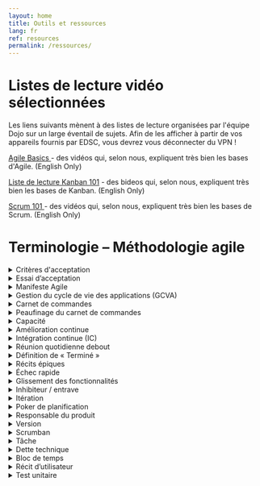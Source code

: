 ```yaml
---
layout: home
title: Outils et ressources
lang: fr
ref: resources
permalink: /ressources/
---
```


# Listes de lecture vidéo sélectionnées

Les liens suivants mènent à des listes de lecture organisées par l'équipe Dojo sur un large éventail de sujets. Afin de les afficher à partir de vos appareils fournis par EDSC, vous devrez vous déconnecter du VPN !

<a href="https://youtube.com/playlist?list=PLA--nqTdtET3gvCY8DBBX-v4-APKMMfZ3" alt="Agile Basics Playlist"> Agile Basics </a> - des vidéos qui, selon nous, expliquent très bien les bases d'Agile. (English Only)


<a href="https://youtube.com/playlist?list=PLA--nqTdtET3vDgPXTrCp7YERpq874zWl" alt="Kanban 101 Playlist">Liste de lecture Kanban 101</a> - des bideos qui, selon nous, expliquent très bien les bases de Kanban. (English Only)

<a href="https://youtube.com/playlist?list=PLA--nqTdtET37Dnay7PJy_X6aQsipwfMa" alt="Scrum 101 Playlist">Scrum 101 </a> - des vidéos qui, selon nous, expliquent très bien les bases de Scrum. (English Only) 


# Terminologie – Méthodologie agile

<details>
  <summary>Critères d'acceptation</summary>
  <div class="faq__content">
	<p>Les critères d’acceptation renferment un ensemble de conditions que la solution doit respecter pour satisfaire le client. Le responsable du produit ou le représentant du client rédige des déclarations du point de vue du client qui expliquent comment un récit ou une fonctionnalité d’utilisateur devrait fonctionner. Pour que la fonctionnalité ou le récit soit accepté, ils doivent satisfaire aux critères d’acceptation, car sinon ils seront rejetés.</p>

	  <p><strong>Dans la pratique : </strong>   Les critères d’acceptation doivent être rédigés dans un langage clair et être faciles à comprendre. Par exemple : « Lorsque je suis connecté, quand je clique sur le bouton “Acheter”, le nombre total d’articles dans mon panier devrait augmenter d’une unité. »</p>
    
	  Avantages du point de vue de la gestion de projet :
    	<ul>
       		<li>Confirme quand le récit d’utilisateur est terminé.</li>
       		<li>Aide l’équipe à comprendre le récit ou la fonctionnalité.</li>
       		<li>Élimine l’ambiguïté dans les exigences.</li>
    	</ul>
  </div>
</details>

<details>
  <summary>Essai d’acceptation</summary>
  <div class="faq__content">
<p>	
Un essai d’acceptation se fait par rapport aux critères d’acceptation et sert à vérifier si la fonctionnalité est réellement fonctionnelle. Le test n’a que deux résultats : réussite ou échec. Souvent, les tests d’acceptation sont automatisés afin qu’ils puissent être effectués pour toutes les versions du logiciel. Les critères d’acceptation prévoient habituellement un ou plusieurs tests d’acceptation.
</p>
<p>
<strong>Aussi appelé : </strong>  test fonctionnel, test client, test de récit
</p>
<p>
<strong>Dans la pratique :</strong>  Les essais d’acceptation permettent de s’assurer que le logiciel répond aux exigences de l’entreprise et du client. Les essais d’acceptation sont rédigés par le responsable du produit et sont de brefs énoncés expliquant le comportement et le résultat attendus. Par exemple, « L’utilisateur clique sur ce bouton et le texte devient rouge ». Ce test se solde par une réussite ou un échec.
</p>
<p>
Avantages du point de vue de la gestion de projet : 
    <ul>
        <li>Augmente la satisfaction du client en veillant à ce que ses exigences soient satisfaites.</li>
        <li>Cerne rapidement les problèmes de fonctionnalité et de convivialité.</li>
        <li>Favorise la collaboration entre les développeurs et l’utilisateur final.</li>
    </ul>
</p>
  </div>
</details>

<details>
  <summary>Manifeste Agile</summary>
  <div class="faq__content">
<p>	
Le Manifeste agile comprend les quatre valeurs et 12 principes d’un processus itératif de développement de logiciels. En février 2001, 17 développeurs de logiciels se sont rencontrés dans l’État d’Utah pour discuter de méthodes de développement « légères ». Ils ont publié le Manifeste pour le développement agile de logiciels, qui décrit comment ils ont trouvé « de meilleures façons de développer des logiciels en le faisant et en aidant les autres à le faire ».
</p>
<p>
<strong>Dans la pratique :</strong>  Les gestionnaires de projet consultent le Manifeste agile lorsqu’ils gèrent tout processus qui s’aligne sur ses concepts fondamentaux, comme la méthodologie agile.
</p>
<p>
<ul>
Avantages du point de vue de la gestion de projet : 

    <li>Essais fréquents et livraison continue de logiciels précieux.</li>
    <li>Permet de bien s’ajuster aux changements apportés aux exigences.</li>
    <li>Favorise la collaboration interfonctionnelle.</li>
</ul>
</p>
  </div>
</details>

<details>
  <summary>Gestion du cycle de vie des applications (GCVA)</summary>
  <div class="faq__content">
<p>	
La gestion du cycle de vie des applications (GAP) est un processus continu de gestion d’une application logicielle depuis sa planification initiale jusqu’à sa mise hors service.
</p>

<p>
<strong>Dans la pratique : </strong> La GCVA est utilisée tout au long du projet et comprend l’utilisation de divers outils pour faciliter la gestion des exigences, l’architecture, le codage, la mise à l’essai, le suivi et la diffusion.
</p>
<p>
Avantages du point de vue de la gestion de projet :
    <li>Réduit les risques en permettant de surveiller constamment l’état du projet.</li>
    <li>Réduit le temps de cycle et les coûts de développement.</li>
    <li>Réduit au minimum les temps d’arrêt.</li>
</p>
  </div>
</details>

<details>
  <summary>Carnet de commandes</summary>
  <div class="faq__content">
<p>	
Un carnet de commandes est une liste changeante des exigences relatives aux produits qui correspond aux besoins du client. Il ne s’agit pas d’une liste de choses à faire; il s’agit plutôt d’une liste de toutes les fonctionnalités souhaitées pour le produit. L’équipe agile consulte le carnet pour établir l’ordre de priorité des fonctionnalités et pour savoir lesquelles sont à mettre en œuvre en premier.
</p>
<p>
<strong>Dans la pratique : </strong>  L’équipe de développement se base sur le carnet de commandes pour déterminer les tâches à accomplir durant la mise au point de chaque itération. Ce carnet peut changer tout au long du processus de développement à mesure que l’équipe en apprend davantage sur les exigences du client.
</p>
<p>
<strong>Aussi appelé :  </strong> carnet de produit
</p>
<p>
Avantages du point de vue de la gestion de projet : 
    <ul>
    <li>Communication claire des priorités.</li>
    <li>Permet la planification à long terme.</li>
    <li>Veille à ce que les besoins du client soient entendus.</li>
    </ul>
</p>
  </div>
</details>

<details>
  <summary>Peaufinage du carnet de commandes</summary>
  <div class="faq__content">
<p>	
Le peaufinage du carnet de commandes se fait à la fin d’un sprint, lorsque l’équipe se réunit pour s’assurer que le carnet est prêt pour le prochain sprint. L’équipe peut supprimer les récits d’utilisateur qui ne sont pas pertinents, créer de nouveaux récits, réévaluer la priorité ou diviser les récits d’utilisateur en tâches plus petites. Le peaufinage du carnet est à la fois un processus continu et le nom de la réunion où cette action a lieu (réunion de peaufinage du carnet de commandes).
</p>
<p>
<strong>Aussi appelé : </strong>  Ajustement du carnet de commandes
</p>

<p>
<strong> Dans la pratique : </strong> Une fois que l’équipe a terminé le sprint, elle fixe une réunion de peaufinage du carnet de commandes. Le peaufinage du carnet de commandes vise à s’assurer qu’il ne contient que des éléments qui sont pertinents et qui répondent aux objectifs.
</p>
<p>
Avantages du point de vue de la gestion de projet : 
  <ul>
    <li>Permet de s’assurer que toutes les fonctions répondent aux objectifs du projet.</li>
    <li>Aide l’équipe de développement à comprendre les priorités et à rester sur la bonne voie.</li>
    <li>Facilite la communication quant aux fonctions qui sont et ne sont pas importantes et pourquoi.</li>
  </ul>
</p>
  </div>
</details>

<details>
  <summary>Capacité</summary>
  <div class="faq__content">
<p>	
La capacité représente la quantité de travail qui peut être accomplie dans un certain délai et est basée sur le nombre d’heures durant lesquelles une personne ou une équipe sera disponible pour effectuer le travail.
</p>

<p>
<strong>Dans la pratique : </strong> Le responsable du produit et l’équipe agile déterminent la capacité ou la charge de travail qu’ils peuvent assumer pour un sprint à venir. On décide de la capacité lors de la réunion de planification du sprint.
</p>
<p>
Avantages du point de vue de la gestion de projet :
<ul>
    <li>Améliore la gestion des ressources.</li>
    <li>Permet d’estimer la date d’achèvement d’un projet.</li>
</ul>
</p>
  </div>
</details>

<details>
  <summary>Amélioration continue</summary>
  <div class="faq__content">
<p>	
L’amélioration continue est un processus visant à améliorer la qualité et l’efficacité en apportant de petits changements graduels au fil du temps. Dans le contexte de la méthode de gestion Kanban, l’amélioration continue désigne tout particulièrement le processus d’optimisation du flux de travail et de réduction du temps de cycle, ce qui se traduit par une productivité accrue.
</p>

<p>
	<strong>Aussi appelé :</strong> Kaizen
</p>

    <p>
    <strong>L’amélioration continue est utilisée pour améliorer progressivement le processus de travail et est composée des étapes suivantes :
    <ol>
    <li> Identifier </li>
    <li> Planifier </li>
    <li> Exécuter </li>
    <li> Passer en revue.</li>
    </ol>
    </p>
    <p>
Plus précisément dans le cas de Kanban, aucune date d’échéance n’est fixée; l’équipe se concentre donc sur les travaux en cours. À mesure que les membres de l’équipe collaborent pour résoudre les problèmes et tiennent des séances de remue-méninges pour trouver de nouvelles idées, le processus devient plus efficace et plus rationnel, les temps de cycle diminuent et le flux de travail est optimisé. Les équipes n’ont pas besoin d’être interfonctionnelles lorsqu’elles suivent la méthode Kanban.
    </p>
    <p>
    Avantages du point de vue de la gestion de projet : 
<ul>
        <li>Améliore la productivité et la livraison.</li>
        <li>Accroît l’exactitude des prévisions des travaux et de la livraison futurs.</li>
        <li>Simplifie le travail et réduit le gaspillage.</li>
        <li>Permet d’apporter des améliorations progressivement.</li>
        <li>Augmente le sentiment de fierté et d’accomplissement chez les membres de l’équipe.</li>
</ul>
    </p>
</div>
</details>

<details>
  <summary>Intégration continue (IC)</summary>
  <div class="faq__content">
    <p>	
    L’intégration continue est une pratique de génie logiciel qui comprend l’intégration continue du nouveau code de développement dans la base de codes existante. 
    </P>
    <p>
    <strong>Aussi appelée : </strong>livraison continue, déploiement continu
    </p>
    <p>
    <strong>Dans la pratique :</strong> Une fois que le développement de la fonctionnalité est terminé, les développeurs la mettent à l’essai pour déceler les défaillances, puis l’intègrent à la base de codes existante. Cela permet de s’assurer que le dépôt de codes contient toujours la version la plus récente qui fonctionne du logiciel en voie de développement. Dans la pratique, ce processus est automatisé dans une large mesure par l’utilisation d’outils de contrôle des versions, de politiques et de conventions de l’équipe et d’outils de configuration précis.
    </p>
    <p>
    Avantages du point de vue de la gestion de projet : 
<ul>
        <li>Permet d’obtenir une rétroaction rapidement, afin que les défaillances puissent être repérées et corrigées rapidement.</li>
        <li>Réduit le temps et les efforts nécessaires pour réaliser chaque intégration.</li>
        <li>Fournit un processus automatisé de création et de diffusion.</li>
        <li>Permet aux logiciels d’être livrables à tout moment.</li>
</ul>
    </p>
  </div>
</details>

<details>
  <summary>Réunion quotidienne debout</summary>
  <div class="faq__content">
<p>	
La réunion quotidienne debout est un élément clé des méthodologies agiles et sert de tribune quotidienne où les équipes agiles peuvent faire connaître les progrès, signaler les obstacles et prendre des engagements pour l’itération ou le sprint en cours. Cette brève rencontre de 15 minutes se tient habituellement tous les matins à la même heure et au même endroit. La réunion devrait être suffisamment brève pour permettre aux participants de se tenir debout. Le fait de rester debout favorise la concision et fait en sorte que la réunion ne se prolonge pas au-delà du délai imparti.
</p>
<p>
<strong>Aussi appelée : </strong> Scrum quotidien, mêlée quotidienne, réunion debout, réunion quotidienne, caucus quotidien.
</p>
<p>
	<strong>Dans la pratique :</strong> Les réunions quotidiennes se tiennent généralement autour du tableau de mêlée ou Kanban des tâches (pour les équipes sur place). Les équipes répondent à trois questions sur l’état de leur travail :
	<ol>
    <li> Qu'ai-je accompli hier ?</li>
    <li> 2Qu’est-ce que je vais m’engager à faire aujourd’hui?</li>
    <li> Quels obstacles m’empêchent de respecter mes engagements?</li>
	  </ol>
</p>
<p>
Toute discussion au cours de la réunion debout quotidienne doit viser à répondre à ces trois questions. Toute discussion supplémentaire découlant de ces questions doit avoir lieu en dehors de la réunion debout quotidienne.
</p>

<p>
Avantages du point de vue de la gestion de projet : 
<ul>
    <li>Assure le bon déroulement du travail.</li>
    <li>Assure la brièveté de la réunion (parce qu’elle se déroule debout).</li>
    <li>Aide à cerner les problèmes le plus tôt possible.</li>
    <li>Accroît la responsabilisation, la communication et la collaboration de l’équipe.</li>
    <li>Stimule l’auto-organisation et la planification personnelle au sein de l’équipe.</li>
    <li>Aide les membres de l’équipe à résoudre les problèmes et à apporter de petites corrections au besoin.</li>
    <li>Assure une interaction face à face (si sur place).</li>
</ul>
</p>
  </div>
</details>

<details>
  <summary>Définition de « Terminé »</summary>
  <div class="faq__content">
<p>	
La définition de « terminé » renvoie à un ensemble de critères prédéterminés auxquels un produit doit satisfaire pour être considéré comme terminé. L’équipe en arrive à un consensus sur ce qui définit une tâche comme étant accomplie, puis affiche une liste de vérification des étapes à franchir avant que le produit puisse être considéré comme pouvant être livré. L’équipe affiche cette liste sous la forme d’un grand tableau visuel bien en vue dans la zone de l’équipe.
</p>
<p>
	<strong>Aussi connu comme :</strong> entièrement achevé, fini, fini-fini-fini, liste terminée, liste de vérification close, produit sashimi, définition des tâches achevées, liste de travaux à compléter.
</p>
<p>
	<strong>Dans la pratique :</strong> L’équipe s’entend sur une liste de critères qui doivent être satisfaits avant que l’on puisse conclure qu’un stade de développement du produit est terminé, c’est-à-dire que tous les travaux de conception, de codage, de mise à l’essai et de documentation ont été achevés et que le code a été entièrement intégré au système. Si une tâche ne répond pas aux critères de définition du concept « terminé », elle ne peut pas être considérée comme contribuant à la rapidité de l’équipe.
</p>
<p>
Avantages du point de vue de la gestion de projet : 
    <ul>
    <li>Améliore la probabilité de livrer un logiciel fonctionnel.</li>
    <li>Limite le coût des reprises de travaux une fois qu’une fonctionnalité a été acceptée comme étant terminée.</li>
    <li>Réduit le risque d’incompréhension et de conflit entre l’équipe de développement et le client ou le responsable du produit.</li>
    </ul>
</p>
  </div>
</details>

<details>
  <summary>Récits épiques</summary>
  <div class="faq__content">
<p>	
Les épopées ou récits épiques sont définis comme de grands récits d’utilisateur dont l’ampleur est difficile à estimer dans leur état actuel ou qui sont difficiles à accomplir en une seule itération. Les récits épiques sont généralement moins prioritaires et attendent d’être répartis en composantes plus petites.
</p>

<p>
	<strong>Dans la pratique :</strong> Les récits épiques sont souvent utilisés comme espaces réservés pour les nouvelles idées qui n’ont pas été entièrement développées. Tandis que les récits épiques sont monnaie courante au moment de l’établissement du carnet des commandes inital du produit, ils devraient être subdivisés en récits d’utilisateurs plus faciles à gérer où les exigences du récit sont définies de façon plus étroite.
</p>
<p>
Avantages du point de vue de la gestion de projet : 
    <ul>
        <li> Utile comme espace réservé pour les grandes exigences.</li>
        <li> Utile pour avoir une vue d’ensemble des récits d’utilisateur.</li>
    </ul>
</p>
  </div>
</details>

<details>
  <summary>Échec rapide</summary>
  <div class="faq__content">
<p>	
Le processus d’échec rapide consiste à commencer à travailler sur une tâche ou un projet, à obtenir une rétroaction immédiate et à déterminer s’il faut continuer à travailler sur cette tâche ou adopter une approche différente, c’est-à-dire s’adapter. Si un projet ne marche pas, il est préférable d’arriver à cette conclusion tôt dans le processus plutôt que d’attendre que trop d’argent et de temps ait été investi.
</p>
<p>
	<strong>Dans la pratique :</strong> Une équipe lance un nouveau projet ou une nouvelle tâche, obtient de la rétroaction dès le début, puis effectue une analyse pour déterminer si le projet sera fonctionnel ou fructueux. Si une tâche ou un projet se dirige dans la mauvaise direction, les membres de l’équipe sont encouragés à cesser d’y travailler dès que possible.
</p>
<p>
Avantages du point de vue de la gestion de projet : 
    <ul>
        <li>Permet de cerner rapidement les problèmes.</li>
        <li>Crée une culture de transparence.</li>
        <li>Réduit le gaspillage de temps et d’efforts et le coût.</li>
        <li>Améliore l’efficience du développement de logiciels.</li>
    </ul>
</p>
  </div>
</details>

<details>
  <summary>Glissement des fonctionnalités</summary>
  <div class="faq__content">
<p>	
Par glissement des fonctionnalités, on entend la tendance à ajouter des exigences ou des caractéristiques supplémentaires à un projet une fois le développement entamé. Le glissement des fonctionnalités peut se produire au niveau du projet ou du sprint.
</p>
<p>
	<strong>Aussi appelé :</strong> Glissement des exigences, glissement de la portée.
</p>
<p>
	<strong>Dans la pratique :</strong> On peut s’attendre à des changements et des exigences supplémentaires lors d’un projet. Tout changement demandé après le début d’un projet ou d’un sprint doit être ajouté au carnet des commandes et il faut en déterminer la priorité en examinant sa valeur. Ainsi, le glissement des fonctionnalités n’aura pas d’incidence négative sur le calendrier ou le coût du projet.
</p>
<p>
Préoccupations liées à la gestion de projet : 
    <ul>
        <li>Risques liés au calendrier, à la qualité et au coût du projet.</li>
        <li>Réduit la productivité.</li>
        <li>Empêche les équipes d’atteindre les objectifs de l’itération.</li>
        <li>Diminue la valeur du produit ou du produit livrable.</li>
   </ul>
</p>
  </div>
</details>

<details>
  <summary>Inhibiteur / entrave</summary>
  <div class="faq__content">
<p>	
Un inhibiteur ou une entrave est un obstacle qui empêche une personne ou une équipe d’accomplir une tâche ou un projet. Des réunions non prévues, des problèmes techniques, un manque de connaissances ou d’expertise, un milieu de travail comportant des sources de distraction et des conflits au bureau sont autant d’exemples d’inhibiteurs.
</p>
<p>
<strong>Dans la pratique :</strong> L’équipe voudra peut-être créer une liste d’inhibiteurs appelée liste d’obstacles et l’afficher bien en vue dans la zone où elle se réunit pour les mêlées quotidiennes. Les inhibiteurs doivent être énumérés selon leur gravité, c’est-à-dire dans l’ordre dans lequel ils nuisent à la productivité de l’équipe. Si les inhibiteurs sont à l’échelle de l’entreprise, il incombe au chef de la mêlée de les éliminer. S’ils surviennent au niveau de l’équipe, il incombe à l’équipe de les résoudre ou de les enlever.
</p>
<p>
Préoccupations liées à la gestion de projet : 
    <ul>
        <li>Réduit la productivité de l’équipe.</li>
        <li>Ont une Incidence négative sur le calendrier et le coût du projet.</li>
        <li>Il faut s’en occuper dès que possible.</li>
   </ul>
</p>
  </div>
</details>

<details>
  <summary>Itération</summary>
  <div class="faq__content">
<p>	
Une itération est une période fixe ou programmée dans le temps, qui s’étend généralement sur deux à quatre semaines, au cours de laquelle une équipe agile élabore un produit livrable pouvant éventuellement être remis à son destinataire. Un projet agile typique comprend une série d’itérations, ainsi qu’une réunion de planification avant le développement de l’itération et une réunion rétrospective à la fin de l’itération. Les itérations sont appelées des sprints dans le contexte de la méthodologie mêlée.
</p>
<p>
	<strong>Aussi appelée :</strong> Sprint, Bloc de temps.
</p>
<p>
	<strong>Dans la pratique :</strong> Au début d’une itération ou d’un sprint, le responsable du produit et l’équipe décident des exigences à remplir pendant l’itération. La durée d’une itération peut varier d’un projet à l’autre.
</p>
<p>
Avantages du point de vue de la gestion de projet : 
    <ul>
        <li>Permet aux équipes de travailler efficacement avec les clients.</li>
        <li>Encourage la rétroaction tout au long de l’itération.</li>
        <li>Aide à prévenir le glissement des fonctionnalités.</li>
        <li>Réduit le risque de retards par rapport aux délais.</li>
    </ul>
</p>
  </div>
</details>

<details>
  <summary>Poker de planification</summary>
  <div class="faq__content">
<p>	
Le Poker de planification est un exercice ou un jeu de renforcement de l’esprit d’équipe qui permet au groupe d’en arriver à un consensus en ce qui concerne l’estimation de la charge de travail.
</p>
<p>
	<strong>Dans la pratique :</strong> Les joueurs utilisent des cartes imprimées avec des chiffres de la séquence Fibonacci pour attribuer des points aux récits des utilisateurs afin d’estimer la charge de travail. L’équipe doit parvenir à un consensus sur le temps qu’il faudra pour réaliser les récits ou remplir les exigences des utilisateurs. Les équipes peuvent aussi utiliser d’autres formes d’estimation relative, comme la taille de t-shirts.
</p>
<p>
Avantages du point de vue de la gestion de projet : 
    <ul>
        <li>Met à profit l’expérience et les connaissances collectives de l’équipe.</li>
        <li>Encourage le remue-méninges et la proposition d’idées.</li>
        <li>Favorise la résolution de problèmes.</li>
        <li>Stimule la collaboration en équipe.</li>
        <li>Fournit des estimations plus exactes.</li>
    </ul>
</p>
  </div>
</details>

<details>
  <summary>Responsable du produit</summary>
  <div class="faq__content">
<p>	
En tant que membre de l’équipe agile, le responsable du produit représente le client et transmet ses exigences et sa vision à l’équipe. Le responsable du produit rédige les critères d’acceptation et établit l’ordre de priorité du carnet des commandes du produit et en assure la tenue à jour. Les responsables du produit devraient être en mesure de bien communiquer dans les deux sens : à la fois en transmettant les préoccupations de l’équipe au client et aux intervenants et en s’assurant que l’équipe reste sur la bonne voie pour se conformer à la vision du client à l’égard du produit.
</p>
<p>
	<strong>Dans la pratique :</strong> Dans un environnement de mêlée, le responsable du produit compile et classe par ordre de priorité les récits des utilisateurs à accomplir lors d’un sprint. Pendant le sprint, le responsable du produit garde le silence; il ne peut pas apporter de changements ni donner de la rétroaction. Une fois le sprint terminé, le responsable du produit rencontre les membres de l’équipe et les intervenants pour leur faire part de commentaires et discuter des pistes d’amélioration. Le responsable du produit accepte ou rejette le produit à la fin du sprint, selon les critères d’acceptation décidés lors de la rencontre de planification du printemps.<p>

<p> Dans un environnement de Kanban, le responsable du produit compile un carnet de commandes et classe par ordre de priorité les tâches à accomplir. Le responsable du produit a la souplesse nécessaire pour modifier les travaux et en changer l’ordre de priorité n’importe quand sans que cela ait une incidence sur les travaux déjà en cours.
</p>
<p>
Avantages du point de vue de la gestion de projet : 
    <ul>
        <li>Meilleure compréhension au sein de l’équipe de la vision du client et du produit final.</li>
        <li>Communication et confiance accrues entre les clients, l’équipe et les intervenants.</li>
        <li>Soutien accru à l’équipe venant de parties externes.</li>
    </ul>
</p>
  </div>
</details>

<details>
  <summary>Version</summary>
  <div class="faq__content">
<p>	
Une version agile désigne la livraison finale d’un progiciel après plusieurs itérations ou sprints. Une version peut être soit la version initiale d’une application, soit l’ajout d’une ou de plusieurs fonctionnalités à une application existante. La mise au point d’une version ne devrait pas prendre plus d’un an et, dans certains cas, ne prendra peut-être que trois mois.
</p>
<p>
	<strong> Dans la pratique :</strong> Les équipes agiles prennent le temps prévu pour le développement d’une version logicielle divisé par la vitesse des itérations pour déterminer le nombre d’itérations nécessaires pour développer le logiciel nécessaire pour la version.
</p>
<p>
Avantages du point de vue de la gestion de projet : 
    <ul>
        <li>Fournit un objectif concret.</li>
        <li>Clarifie les exigences et la vision du client.</li>
        <li>Permet la diffusion préliminaire des versions alpha ou bêta après plusieurs itérations.</li>
   </ul>
</p>
  </div>
</details>

<details>
  <summary>Scrumban</summary>
  <div class="faq__content">
<p>	
Scrumban est un hybride des méthodologies mêlée (Scrum) et Kanban utilisé pour accomplir des tâches et produire des livrables.
</p>
<p>
	<strong>Dans la pratique :</strong> Scrumban est utilisé lorsqu’une équipe de mêlée souhaite appliquer une méthodologie de Kanban à son processus en se concentrant sur les travaux en cours et l’amélioration continue. Ou encore, une équipe de Kanban pourrait vouloir appliquer une certaine structure de mêlée à son processus, comme des réunions debout chaque jour ou certains rôles.
</p>
<p>
Avantages du point de vue de la gestion de projet : 
    <ul>
        <li>Combine les meilleures pratiques des deux méthodes pour améliorer le processus que suit l’équipe.</li>
        <li>Permet aux équipes d’adapter leur processus de la manière qui leur convient le mieux.</li>
        <li>Équilibre la capacité de l’équipe par rapport à la demande.</li>
        <li>Améliore la visualisation pour une équipe de mêlée.</li>
        <li>Dirige les équipes vers une évolution à long terme de l’amélioration continue.</li>
    </ul>
</p>
  </div>
</details>

<details>
  <summary>Tâche</summary>
  <div class="faq__content">
<p>	
Une tâche est une seule unité de travail provenant d’un récit d’utilisateur décomposé. Une tâche est habituellement accomplie par une seule personne.
</p>
<p>
	<strong>Dans la pratique :</strong> La tâche est utilisée dans la méthodologie mêlée pour désigner une petite augmentation du travail à effectuer par un membre de l’équipe pendant un sprint. L’équipe désigne visuellement une tâche à accomplir en affichant une carte ou une note autocollante à son tableau de travail.
</p>
<p>
Avantages du point de vue de la gestion de projet : 
    <ul>
        <li>Décompose les récits d’utilisateur en unités gérables.</li>
        <li>Permet aux membres de l’équipe d’accomplir une tâche sans se sentir submergés.</li>
        <li>Facile à indiquer sur les tableaux de travail agile.</li>
    </ul>
</p>
  </div>
</details>

<details>
  <summary>Dette technique</summary>
  <div class="faq__content">
<p>	
La dette technique désigne l’obligation qui crée une équipe de développement lorsqu’elle utilise une approche rapide et à court terme pour développer un progiciel sans tenir compte des conséquences à long terme. La dette technique augmente le coût et la complexité du projet en raison des inefficacités, des inexactitudes et d’autres problèmes introduits dans le progiciel. Une mauvaise gestion, de l’incompétence, la pression exercée par les délais ou des erreurs involontaires peuvent toutes contribuer à la dette technique.
</p>
<p>
	<strong> Dans la pratique :</strong> La dette technique sert à motiver l’équipe à se concentrer sur la qualité et la valeur ajoutée pendant le développement. Cela peut se traduire par le réusinage et l’examen du code avec diligence et de façon continue, l’exécution de tests unitaires automatisés et l’intégration du code de façon cohérente. Les programmes de jumelage sont souvent utiles pour se protéger contre la dette technique. La création d’un environnement dans lequel les membres de l’équipe sont encouragés à étendre leurs connaissances et leur expérience pertinentes aide également à prévenir la dette technique.
</p>
<p>
Préoccupations liées à la gestion de projet :
    <ul>
        <li>Réduit la qualité des produits.</li>
        <li>Entraîne des taux élevés de défectuosités.</li>
        <li>Réduit la productivité.</li>
        <li>Réduit la vitesse du flux de travail.</li>
        <li>Réduit la qualité de la tenue à jour du code.</li>
        <li>Entraîne des modifications et des mises en œuvre coûteuses.</li>
    </ul>
</p>
  </div>
</details>

<details>
  <summary>Bloc de temps</summary>
  <div class="faq__content">
<p>	
Un bloc de temps désigne une période donnée pendant laquelle une personne ou une équipe travaille à l’atteinte d’un objectif établi. L’équipe arrête le travail à la fin de la période, plutôt qu’à la fin des travaux. L’équipe évalue ensuite la quantité de travail accompli pour atteindre l’objectif fixé.
</p>
<p>
	<strong>Dans la pratique :</strong> Des blocs de temps sont instaurés dans le cadre du développement logiciel agile afin d’accroître la qualité et la valeur d’un produit livrable. Plus particulièrement, des blocs de temps sont appliqués durant les sprints selon la méthodologie de la mêlée, ainsi que dans les pointes, où des longueurs fixes sont assignées aux tâches. Tout travail non exécuté à l’intérieur de la limite du bloc de temps soit est réaffecté à une autre itération, soit reçoit une nouvelle priorité.
</p>
<p>
Avantages du point de vue de la gestion de projet :
    <ul>
        <li>Met davantage l’accent sur les tâches ou les problèmes qui ajoutent le plus de valeur.</li>
        <li>Permet de s’assurer que les besoins des clients sont satisfaits.</li>
        <li>Réduit le glissement des fonctionnalités.</li>
        <li>Offre une courte boucle de rétroaction.</li>
        <li>Permet de s’assurer que les fonctionnalités les plus importantes sont incluses au progiciel.</li>
   </ul>
</p>
  </div>
</details>

<details>
  <summary>Récit d’utilisateur</summary>
  <div class="faq__content">
<p>
   Un récit d’utilisateur est une brève description non technique d’une exigence rédigée du point de vue du client ou de l’utilisateur final. 
  </p>
  <p>
	  <strong>Dans la pratique :</strong> Le responsable du produit répartit les tâches dans le carnet de commandes en récits d’utilisateur. Pour évaluer l’effort que représente la charge de travail nécessaire pour mener à bien le récit, des points sont attribués aux récits d’utilisateur. Une fois que le responsable du produit classe les récits d’utilisateur par ordre de priorité, l’équipe divise les récits les plus prioritaires en tâches à accomplir lors de la prochaine itération ou du prochain sprint. L’équipe agile se sert de ces récits pour créer du code qui répondra aux exigences du client. Une fois l’itération ou le sprint terminé, l’équipe devrait avoir créé une version ou un produit livrable ou fonctionnel correspondant à l’exigence précisée dans le récit d’utilisateur.
  </p>
  <p>
Avantages du point de vue de la gestion de projet : 

    <ul>
        <li>Accroît la productivité :
        <li>Permet aux équipes de bien comprendre les exigences logicielles et les critères d’acceptation.</li>
        <li>Fournit aux équipes une rétroaction continue ou fréquente.</li>
        <li>Permet au responsable du produit ou au client d’apporter de petits changements avant la mise en œuvre du récit.</li>
        <li>Favorise l’amélioration continue.</li>
        <li>Augmente la valeur et la qualité des produits.</li>
        <li>Réduit le risque de défauts.</li>
    </ul>

    </p>
  </div>
</details>

<details>
  <summary>Test unitaire</summary>
  <div class="faq__content">
<p>	
Un test unitaire désigne un court fragment de programme écrit pour tester et vérifier un élément de code une fois qu’il est terminé. Un élément de code soit réussit, soit échoue au test unitaire. Le test unitaire (ou un groupe de tests, appelé suite de tests) est le premier échelon de test d’un produit de développement logiciel.
</p>
<p>
	<strong>Dans la pratique :</strong> Les développeurs effectuent un test unitaire pour un petit élément de code qu’ils mettent au point afin de vérifier si le code fonctionne correctement. Des essais unitaires devraient également être rédigés pour la correction des bogues. Lorsque le code est modifié, déplacé ou supprimé, l’essai unitaire doit être révisé pour refléter ce changement, puis exécuté de nouveau.
</p>
<p>
Avantages du point de vue de la gestion de projet :
 <ul>
    <li>Permet de repérer les bogues dans le logiciel tôt dans le processus de développement.
    <li>Fournit de la documentation pour chaque élément de code.
    <li>Offre une courte boucle de rétroaction.
    <li>Facilite le déroulement des tests d’intégration.</li>
</ul>
</p>
  </div>
</details>
